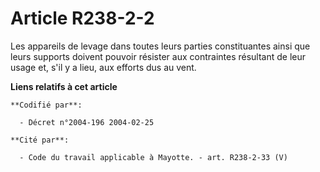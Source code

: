 # Article R238-2-2

Les appareils de levage dans toutes leurs parties constituantes ainsi que leurs supports doivent pouvoir résister aux
contraintes résultant de leur usage et, s'il y a lieu, aux efforts dus au vent.

**Liens relatifs à cet article**

	**Codifié par**:

	  - Décret n°2004-196 2004-02-25

	**Cité par**:

	  - Code du travail applicable à Mayotte. - art. R238-2-33 (V)
